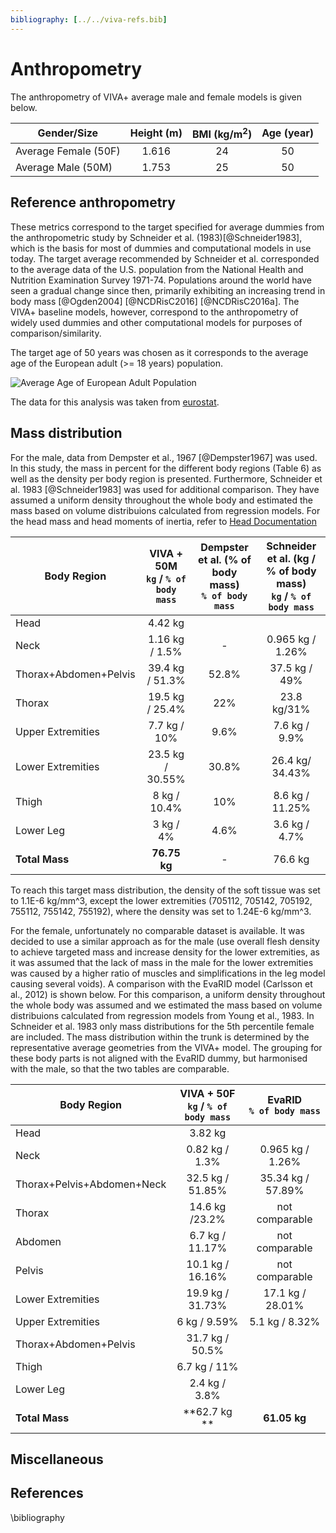```yaml
---
bibliography: [../../viva-refs.bib]
---
```


# Anthropometry

The anthropometry of VIVA+ average male and female models is given below.

| Gender/Size          | Height (m) | BMI (kg/m<sup>2</sup>) | Age (year) |
|----------------------|:----------:|:----------------------:|:----------:|
| Average Female (50F) |   1.616    |           24           |     50     |
| Average Male (50M)   |   1.753    |           25           |     50     |

## Reference anthropometry

These metrics correspond to the target specified for average dummies from the anthropometric study by Schneider et al. (1983)[@Schneider1983], which is the basis for most of dummies and computational models in use today. The target average recommended by Schneider et al. corresponded to the average data of the U.S. population from the National Health and Nutrition Examination Survey 1971-74. Populations around the world have seen a gradual change since then, primarily exhibiting an increasing trend in body mass [@Ogden2004] [@NCDRisC2016] [@NCDRisC2016a]. The VIVA+ baseline models, however, correspond to the anthropometry of widely used dummies and other computational models for purposes of comparison/similarity.

The target age of 50 years was chosen as it corresponds to the average age of the European adult (>= 18 years) population.

![Average Age of European Adult Population](../model-doc/images/age_european_population_eurostat.jpg)


The data for this analysis was taken from [eurostat](https://ec.europa.eu/eurostat/databrowser/view/DEMO_PJAN__custom_1019506/default/table?lang=en).


## Mass distribution

For the male, data from Dempster et al., 1967 [@Dempster1967] was used. In this study, the mass in percent for the different body regions (Table 6) as well as the density per body region is presented. Furthermore, Schneider et al. 1983 [@Schneider1983] was used for additional comparison. They have assumed a uniform density throughout the whole body and estimated the mass based on volume distribuions calculated from regression models. 
For the head mass and head moments of inertia, refer to [Head Documentation](../20-head)


| Body Region           | VIVA + 50M <br/>`kg`   / `% of body mass` | Dempster et al. (% of body mass) <br/>`% of body mass` | Schneider et al. (kg / % of body mass) <br/>`kg` / `% of body mass` |
|-----------------------|:-----------------------------------------:|:------------------------------------------------------:|:-------------------------------------------------------------------:|
| Head                       |               4.42 kg                            |                              |
| Neck                  |              1.16 kg /  1.5%              |                           -                            |                          0.965 kg / 1.26%                           |
| Thorax+Abdomen+Pelvis |              39.4 kg / 51.3%              |                         52.8%                          |                            37.5 kg / 49%                            |
| Thorax                |              19.5 kg / 25.4%              |                          22%                           |                             23.8 kg/31%                             |
| Upper Extremities     |               7.7 kg / 10%                |                          9.6%                          |                            7.6 kg / 9.9%                            |
| Lower Extremities     |             23.5 kg / 30.55%              |                         30.8%                          |                           26.4 kg/ 34.43%                           |
| Thigh                 |               8 kg / 10.4%                |                          10%                           |                           8.6 kg / 11.25%                           |
| Lower Leg             |                 3 kg / 4%                 |                          4.6%                          |                            3.6 kg / 4.7%                            |
| **Total Mass**            |                 **76.75 kg**                  |                           -                            |                               76.6 kg                               |

To reach this target mass distribution, the density of the soft tissue was set to 1.1E-6 kg/mm^3, except the lower extremities (705112, 705142, 705192, 755112, 755142, 755192), where the density was set to 1.24E-6 kg/mm^3.

For the female, unfortunately no comparable dataset is available. It was decided to use a similar approach as for the male (use overall flesh density to achieve targeted mass and increase density for the lower extremities, as it was assumed that the lack of mass in the male for the lower extremities was caused by a higher ratio of muscles and simplifications in the leg model causing several voids).
A comparison with the EvaRID model (Carlsson et al., 2012) is shown below. For this comparison, a uniform density throughout the whole body was assumed and we estimated the mass based on volume distribuions calculated from regression models from Young et al., 1983. In Schneider et al. 1983 only mass distributions for the 5th percentile female are included. The mass distribution within the trunk is determined by the representative average geometries from the VIVA+ model. The grouping for these body parts is not aligned with the EvaRID dummy, but harmonised with the male, so that the two tables are comparable. 


| Body Region                | VIVA + 50F <br/>`kg`   / `% of body mass` | EvaRID <br/>`% of body mass` |
|----------------------------|:-----------------------------------------:|:----------------------------:|
| Head                       |                  3.82 kg                  |                              |
| Neck                       |              0.82 kg /  1.3%              |       0.965 kg / 1.26%       |
| Thorax+Pelvis+Abdomen+Neck |             32.5 kg / 51.85%              |      35.34 kg / 57.89%       |
| Thorax                     |              14.6 kg /23.2%               |        not comparable        |
| Abdomen                    |              6.7 kg / 11.17%              |        not comparable        |
| Pelvis                     |             10.1 kg / 16.16%              |        not comparable        |
| Lower Extremities          |             19.9 kg / 31.73%              |       17.1 kg / 28.01%       |
| Upper Extremities          |               6 kg / 9.59%                |        5.1 kg / 8.32%        |
| Thorax+Abdomen+Pelvis      |              31.7 kg / 50.5%              |                              |
| Thigh                      |               6.7 kg / 11%                |                              |
| Lower Leg                  |               2.4 kg / 3.8%               |                              |
| **Total Mass**             |               **62.7 kg **                |         **61.05 kg**         |

## Miscellaneous

<!-- 

### Global Trends in Anthropometry

Given below are visualizations showing the change in anthropometry across the world during the last 50 years (Courtesy: https://ourworldindata.org)
#### Body Mass Index (BMI)

<iframe src="https://ourworldindata.org/grapher/mean-body-mass-index-bmi-in-adult-women" style="width: 100%; height: 600px; border: 0px none;"></iframe>

<iframe src="https://ourworldindata.org/grapher/mean-body-mass-index-bmi-in-adult-males" style="width: 100%; height: 600px; border: 0px none;"></iframe>

#### Height

<iframe src="https://ourworldindata.org/grapher/average-height-by-year-of-birth?time=..1996" style="width: 100%; height: 600px; border: 0px none;"></iframe>


<iframe src="https://ourworldindata.org/grapher/average-height-of-women" style="width: 100%; height: 600px; border: 0px none;"></iframe>

<iframe src="https://ourworldindata.org/grapher/average-height-of-men" style="width: 100%; height: 600px; border: 0px none;"></iframe>

##### How much taller are men than women?

<iframe src="https://ourworldindata.org/grapher/mean-height-males-vs-females?time=1960..1996" style="width: 100%; height: 600px; border: 0px none;"></iframe>

### Age

<iframe src="https://ourworldindata.org/grapher/median-age" style="width: 100%; height: 600px; border: 0px none;"></iframe> 
-->

## References

\bibliography
